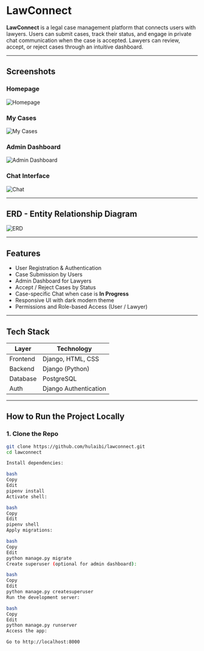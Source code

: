 # LawConnect 

**LawConnect** is a legal case management platform that connects users with lawyers. Users can submit cases, track their status, and engage in private chat communication when the case is accepted. Lawyers can review, accept, or reject cases through an intuitive dashboard.

---

##  Screenshots

### Homepage
![Homepage](static/screenshots/homepage.png)

### My Cases
![My Cases](static/screenshots/my_cases.png)

### Admin Dashboard
![Admin Dashboard](static/screenshots/admin_dashboard.png)

### Chat Interface
![Chat](static/screenshots/chat.png)

---

##  ERD - Entity Relationship Diagram

![ERD](static/screenshots/erd.png)

---

##  Features

-  User Registration & Authentication
-  Case Submission by Users
-  Admin Dashboard for Lawyers
-  Accept / Reject Cases by Status
-  Case-specific Chat when case is **In Progress**
-  Responsive UI with dark modern theme
-  Permissions and Role-based Access (User / Lawyer)

---

##  Tech Stack

| Layer        | Technology             |
|--------------|------------------------|
| Frontend     | Django, HTML, CSS      |
| Backend      | Django (Python)        |
| Database     | PostgreSQL             |
| Auth         | Django Authentication  |

---

##  How to Run the Project Locally

### 1. Clone the Repo

```bash
git clone https://github.com/hulaibi/lawconnect.git
cd lawconnect

Install dependencies:

bash
Copy
Edit
pipenv install
Activate shell:

bash
Copy
Edit
pipenv shell
Apply migrations:

bash
Copy
Edit
python manage.py migrate
Create superuser (optional for admin dashboard):

bash
Copy
Edit
python manage.py createsuperuser
Run the development server:

bash
Copy
Edit
python manage.py runserver
Access the app:

Go to http://localhost:8000


